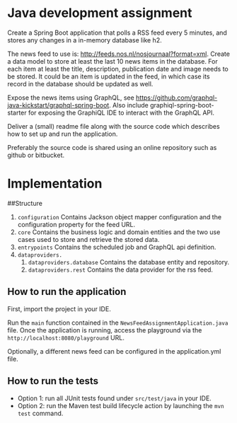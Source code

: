 # Java development assignment

Create a Spring Boot application that polls a RSS feed every 5 minutes, and stores any changes in a in-memory database like h2.

The news feed to use is: http://feeds.nos.nl/nosjournaal?format=xml. Create a data model to store at least the last 10 news items in the database. For each item at least the title, description, publication date and image needs to be stored. It could be an item is updated in the feed, in which case its record in the database should be updated as well.

Expose the news items using GraphQL, see https://github.com/graphql-java-kickstart/graphql-spring-boot. Also include graphiql-spring-boot-starter for exposing the GraphiQL IDE to interact with the GraphQL API.

Deliver a (small) readme file along with the source code which describes how to set up and run the application.

Preferably the source code is shared using an online repository such as github or bitbucket.

# Implementation

##Structure

1. `configuration` Contains Jackson object mapper configuration and the configuration property for the feed URL.
2. `core` Contains the business logic and domain entities and the two use cases used to store and retrieve the stored data.
3. `entrypoints` Contains the scheduled job and GraphQL api definition.
4. `dataproviders.`
   1. `dataproviders.database` Contains the database entity and repository.
   2. `dataproviders.rest` Contains the data provider for the rss feed.

## How to run the application

First, import the project in your IDE.

Run the `main` function contained in the `NewsFeedAssignmentApplication.java` file.
Once the application is running, access the playground via the `http://localhost:8080/playground` URL.

Optionally, a different news feed can be configured in the application.yml file.

## How to run the tests

* Option 1: run all JUnit tests found under `src/test/java` in your IDE.
* Option 2: run the Maven test build lifecycle action by launching the `mvn test` command.
